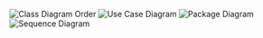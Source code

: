 ![Class Diagram Order](https://www.planttext.com/api/plantuml/png/R54n3i8m3Dpz2giJ7JgmLWoLEh4WfBuWQgog8dMaE1qGy386diGNYDecAfHiT-VS-PBtyrM9LywFWm6GIy_eh110QvG8dic9PRm1XbCWgu5ARBphkLierGMcPpz1n8xyAGpjygynH5dujKCEZvZJ-54J-nGaCpxg7vjWtqHfbP5yQZiweMJJJl2qtNeMQgjf6r2dI_zQhDIj-zHeURF3lIXYBuZzids6WSu6nTSiRbiYiRF62415hCDFV0000F__0m00)
![Use Case Diagram](https://www.planttext.com/api/plantuml/png/P90n3i8m34NtdC8Z35o00HLcAf200vZ4BL4JftBSeMTZu4XSWRH2AXARl_N-rxVVprUL5KM764pkF8EaJCQWrIHmooJVSU-YPsEc3Mnsi3gcrlDwEo60rgQ15QoG8rQF8I_WEQ0bE8aZAVY50ba5hnGpD98Yw8CW4Wy_3XpXu4CeU8rTYOSUnuAecKlCJ8sCBK5TZ5E9tg7I4lN7NV4UAC-1izP9W-ScIKJrgLnM4RloX0y0003__mC0)
![Package Diagram](https://www.planttext.com/api/plantuml/png/T94x3i8m343tdC9Yvmg8tuA41A9YGWmcDQMY9CXsXmfnCWQEn1K8551A8UFJKvwTt2xNlYYobeV26Ddd3jWB6ND4kyUCeBCKOfWu9TwYfGwS38Ipcleik8bb8hU6RhS7gp7ARkEHqpUkpHQkxOHKSvV9Hpv7qM4fkICHU6Ji9_gSPUITiYyAujTDCqwRk9PRkBRdM1t8QSEFqsDKX86reTxiBkZe9LVFLQCRuRZRij_Ts0_TNm_vlQRvi_ZtMCRqoQNX9-y0003__mC0)
![Sequence Diagram](https://www.planttext.com/api/plantuml/png/UhzxlqDnIM9HIMbk3XTNSNPcda9HVd4g5vTpJcPgNec2hfr2S6fHMMgHbK9GQc5fQd69WajYII8NH5115oWFuYSb5gTQAGIMfXPLGkHXWc0L21DAIeloK0smKu3OP0LKbPS2L59Sa9y7Se03a0jq50000F__0m00)
